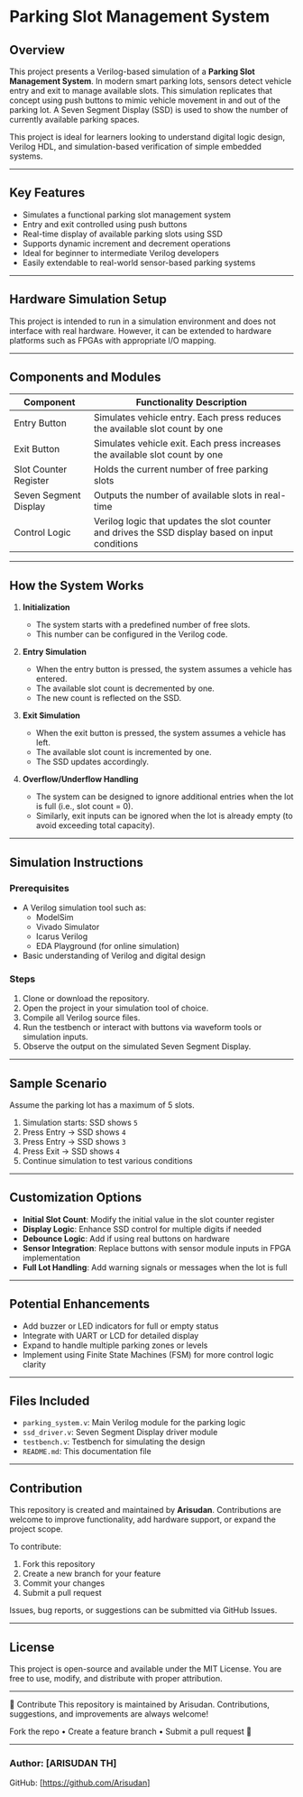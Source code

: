# Parking Slot Management System

## Overview

This project presents a Verilog-based simulation of a **Parking Slot Management System**. In modern smart parking lots, sensors detect vehicle entry and exit to manage available slots. This simulation replicates that concept using push buttons to mimic vehicle movement in and out of the parking lot. A Seven Segment Display (SSD) is used to show the number of currently available parking spaces.

This project is ideal for learners looking to understand digital logic design, Verilog HDL, and simulation-based verification of simple embedded systems.

---

## Key Features

- Simulates a functional parking slot management system
- Entry and exit controlled using push buttons
- Real-time display of available parking slots using SSD
- Supports dynamic increment and decrement operations
- Ideal for beginner to intermediate Verilog developers
- Easily extendable to real-world sensor-based parking systems

---

## Hardware Simulation Setup

This project is intended to run in a simulation environment and does not interface with real hardware. However, it can be extended to hardware platforms such as FPGAs with appropriate I/O mapping.

---

## Components and Modules

| Component             | Functionality Description                                                                            |
|-----------------------|------------------------------------------------------------------------------------------------------|
| Entry Button          | Simulates vehicle entry. Each press reduces the available slot count by one                         |
| Exit Button           | Simulates vehicle exit. Each press increases the available slot count by one                        |
| Slot Counter Register | Holds the current number of free parking slots                                                      |
| Seven Segment Display | Outputs the number of available slots in real-time                                                  |
| Control Logic         | Verilog logic that updates the slot counter and drives the SSD display based on input conditions    |

---

## How the System Works

1. **Initialization**
   - The system starts with a predefined number of free slots.
   - This number can be configured in the Verilog code.

2. **Entry Simulation**
   - When the entry button is pressed, the system assumes a vehicle has entered.
   - The available slot count is decremented by one.
   - The new count is reflected on the SSD.

3. **Exit Simulation**
   - When the exit button is pressed, the system assumes a vehicle has left.
   - The available slot count is incremented by one.
   - The SSD updates accordingly.

4. **Overflow/Underflow Handling**
   - The system can be designed to ignore additional entries when the lot is full (i.e., slot count = 0).
   - Similarly, exit inputs can be ignored when the lot is already empty (to avoid exceeding total capacity).

---

## Simulation Instructions

### Prerequisites

- A Verilog simulation tool such as:
  - ModelSim
  - Vivado Simulator
  - Icarus Verilog
  - EDA Playground (for online simulation)
- Basic understanding of Verilog and digital design

### Steps

1. Clone or download the repository.
2. Open the project in your simulation tool of choice.
3. Compile all Verilog source files.
4. Run the testbench or interact with buttons via waveform tools or simulation inputs.
5. Observe the output on the simulated Seven Segment Display.

---

## Sample Scenario

Assume the parking lot has a maximum of 5 slots.

1. Simulation starts: SSD shows `5`
2. Press Entry → SSD shows `4`
3. Press Entry → SSD shows `3`
4. Press Exit  → SSD shows `4`
5. Continue simulation to test various conditions

---

## Customization Options

- **Initial Slot Count**: Modify the initial value in the slot counter register
- **Display Logic**: Enhance SSD control for multiple digits if needed
- **Debounce Logic**: Add if using real buttons on hardware
- **Sensor Integration**: Replace buttons with sensor module inputs in FPGA implementation
- **Full Lot Handling**: Add warning signals or messages when the lot is full

---

## Potential Enhancements

- Add buzzer or LED indicators for full or empty status
- Integrate with UART or LCD for detailed display
- Expand to handle multiple parking zones or levels
- Implement using Finite State Machines (FSM) for more control logic clarity

---

## Files Included

- `parking_system.v`: Main Verilog module for the parking logic
- `ssd_driver.v`: Seven Segment Display driver module
- `testbench.v`: Testbench for simulating the design
- `README.md`: This documentation file

---

## Contribution

This repository is created and maintained by **Arisudan**. Contributions are welcome to improve functionality, add hardware support, or expand the project scope.

To contribute:

1. Fork this repository
2. Create a new branch for your feature
3. Commit your changes
4. Submit a pull request

Issues, bug reports, or suggestions can be submitted via GitHub Issues.

---

## License

This project is open-source and available under the MIT License. You are free to use, modify, and distribute with proper attribution.

---
🤝 Contribute
This repository is maintained by Arisudan.
Contributions, suggestions, and improvements are always welcome!

Fork the repo • Create a feature branch • Submit a pull request 🚀

---
### Author: [ARISUDAN TH]
GitHub: [https://github.com/Arisudan]
